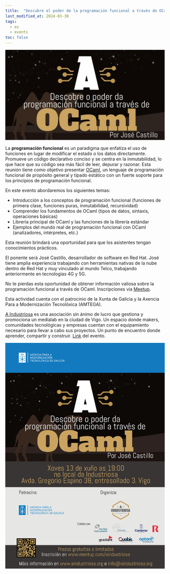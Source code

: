 ```yaml
---
title:  "Descubre el poder de la programación funcional a través de OCaml"
last_modified_at: 2024-03-30
tags:
  - es
  - events
toc: false
---
```


![](/assets/images/posts/2024-03-30-industriosa-ocaml/1.webp)

La **programación funcional** es un paradigma que enfatiza el uso de funciones en lugar de modificar el estado o los datos directamente. Promueve un código declarativo conciso y se centra en la inmutabilidad, lo que hace que su código sea más fácil de leer, depurar y razonar. Esta reunión tiene como objetivo presentar [OCaml](https://ocaml.org/), un lenguaje de programación funcional de propósito general y tipado estático con un fuerte soporte para los principios de programación funcional.

En este evento abordaremos los siguientes temas:

 - Introducción a los conceptos de programación funcional (funciones de primera clase, funciones puras, inmutabilidad, recursividad)
 - Comprender los fundamentos de OCaml (tipos de datos, sintaxis, operaciones básicas)
 - Librería principal de OCaml y las funciones de la librería estándar
 - Ejemplos del mundo real de programación funcional con OCaml (analizadores, intérpretes, etc.)

Esta reunión brindará una oportunidad para que los asistentes tengan conocimientos prácticos.

El ponente será José Castillo, desarrollador de software en Red Hat. José tiene amplia experiencia trabajando con herramientas nativas de la nube dentro de Red Hat y muy vinculado al mundo Telco, trabajando anteriormente en tecnologías 4G y 5G.

No te pierdas esta oportunidad de obtener información valiosa sobre la programación funcional a través de OCaml. Inscripciones via [Meetup](https://www.meetup.com/es-ES/aindustriosa/events/299611775/).

Esta actividad cuenta con el patrocinio de la Xunta de Galicia y la Axencia Para a Modernización Tecnolóxica (AMTEGA).

[A Industriosa](https://aindustriosa.org/) es una asociación sin ánimo de lucro que gestiona y promociona un medialab en la ciudad de Vigo. Un espacio donde makers, comunidades tecnológicas y empresas cuentan con el equipamiento necesario para llevar a cabo sus proyectos. Un punto de encuentro donde aprender, compartir y construir. [Link](https://aindustriosa.org/Descubre-o-poder-da-programacion-funcional-a-traves-de-OCaml/) del evento.

[![](/assets/images/posts/2024-03-30-industriosa-ocaml/2.jpg)](https://www.meetup.com/es-ES/aindustriosa/events/299611775/)